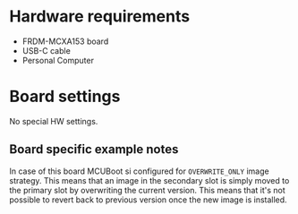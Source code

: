 Hardware requirements
=====================
- FRDM-MCXA153 board
- USB-C cable
- Personal Computer

Board settings
==============
No special HW settings.

Board specific example notes
----------------------------
In case of this board MCUBoot si configured for `OVERWRITE_ONLY` image strategy.
This means that an image in the secondary slot is simply moved to the primary slot
by overwriting the current version. This means that it's not possible to revert
back to previous version once the new image is installed.

